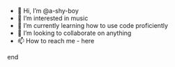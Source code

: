- 👋 Hi, I’m @a-shy-boy
- 👀 I’m interested in music
- 🌱 I’m currently learning how to use code proficiently
- 💞️ I’m looking to collaborate on anything
- 📫 How to reach me - here

<!---
a-shy-boy/a-shy-boy is a ✨ special ✨ repository because its `README.md` (this file) appears on your GitHub profile.
You can click the Preview link to take a look at your changes.
--->
end
